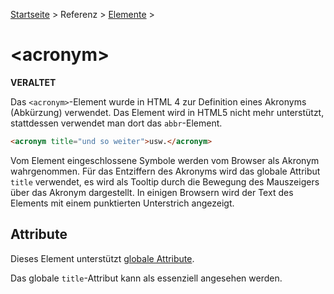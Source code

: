 [Startseite](../../../../) > Referenz > [Elemente](../Elemente_Alphabetisch.md) >

# \<acronym>

**VERALTET**

Das `<acronym>`-Element wurde in HTML 4 zur Definition eines Akronyms (Abkürzung) verwendet. Das Element wird in HTML5 nicht mehr unterstützt, stattdessen verwendet man dort das `abbr`-Element.

```html
<acronym title="und so weiter">usw.</acronym>
```

Vom Element eingeschlossene Symbole werden vom Browser als Akronym wahrgenommen. Für das Entziffern des Akronyms wird das globale Attribut `title` verwendet, es wird als Tooltip durch die Bewegung des Mauszeigers über das Akronym dargestellt. In einigen Browsern wird der Text des Elements mit einem punktierten Unterstrich angezeigt.

## Attribute

Dieses Element unterstützt [globale Attribute](../Globale_Attribute.md).

Das globale `title`-Attribut kann als es­sen­zi­ell angesehen werden.
